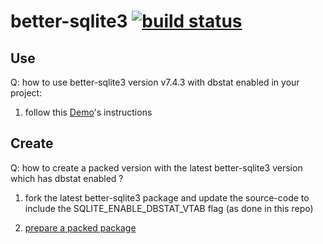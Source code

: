 # better-sqlite3 [![build status](https://github.com/brownman/better-sqlite3/actions/workflows/build.yml/badge.svg)](https://github.com/brownman/better-sqlite3/actions/workflows/build.yml)

## Use

Q: how to use better-sqlite3 version v7.4.3 with dbstat enabled in your project:
1. follow this [Demo](./STEPS/demo)'s instructions

## Create

Q: how to create a packed version with the latest better-sqlite3 version which has dbstat enabled ?

1. fork the latest better-sqlite3 package and update the source-code to include the SQLITE_ENABLE_DBSTAT_VTAB flag (as done in this repo)

2. [prepare a packed package](./STEPS/prepare_packed_package)
